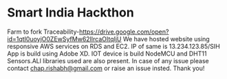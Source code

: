 # Smart India Hackthon

Farm to fork Traceability-https://drive.google.com/open?id=1qtI0uoyjO0ZEwSyfMw62IlrcaOItqIjU
We have hosted website using responsive AWS services on RDS and EC2. IP of same is 13.234.123.85/SIH
App is build using Adobe XD.
IOT device is build NodeMCU and DHT11 Sensors.ALl libraries used are also present.
In case of any issue please contact chap.rishabh@gmail.com or raise an issue insted.
Thank you!

